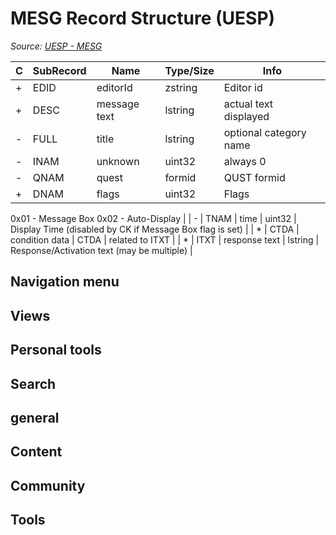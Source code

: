 # MESG Record Structure (UESP)

*Source: [UESP - MESG](https://en.uesp.net/wiki/Skyrim_Mod:Mod_File_Format/MESG)*

| C | SubRecord | Name | Type/Size | Info |
| --- | --- | --- | --- | --- |
| + | EDID | editorId | zstring | Editor id |
| + | DESC | message text | lstring | actual text displayed |
| - | FULL | title | lstring | optional category name |
| - | INAM | unknown | uint32 | always 0 |
| - | QNAM | quest | formid | QUST formid |
| + | DNAM | flags | uint32 | Flags
0x01 - Message Box
0x02 - Auto-Display |
| - | TNAM | time | uint32 | Display Time (disabled by CK if Message Box flag is set) |
| * | CTDA | condition data | CTDA | related to ITXT |
| * | ITXT | response text | lstring | Response/Activation text (may be multiple) |

## Navigation menu

## Views

## Personal tools

## Search

## general

## Content

## Community

## Tools

